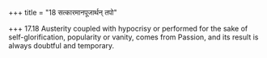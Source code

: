 +++
title = "18 सत्कारमानपूजार्थन् तपो"

+++
17.18 Austerity coupled with hypocrisy or performed for the sake of
self-glorification, popularity or vanity, comes from Passion, and its
result is always doubtful and temporary.
